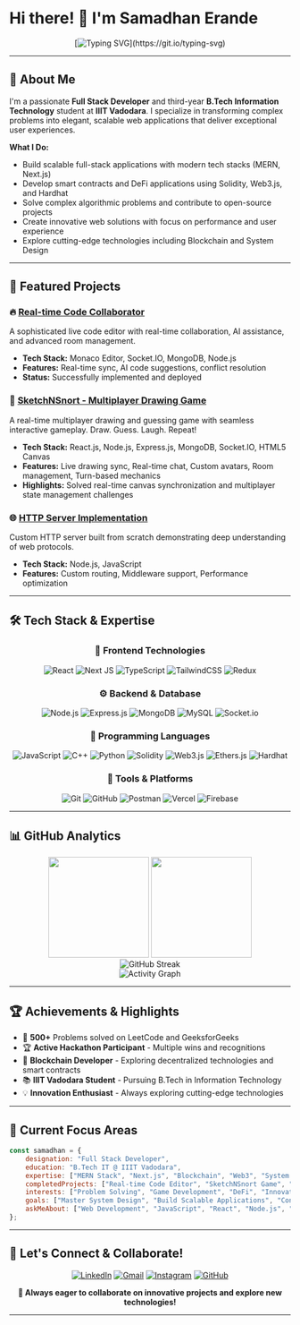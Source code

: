 # Hi there! 👋 I'm Samadhan Erande

<div align="center">
  
  [![Typing SVG](https://readme-typing-svg.demolab.com?font=Fira+Code&pause=1000&color=2E8B57&center=true&vCenter=true&width=600&lines=Full+Stack+Developer+%7C+MERN+Stack+Expert;B.Tech+IT+Student+%40+IIIT+Vadodara;Problem+Solver+%7C+Blockchain+Developer!)](https://git.io/typing-svg)
  
</div>

---

## 🚀 About Me

I'm a passionate **Full Stack Developer** and third-year **B.Tech Information Technology** student at **IIIT Vadodara**. I specialize in transforming complex problems into elegant, scalable web applications that deliver exceptional user experiences.

**What I Do:**
- Build scalable full-stack applications with modern tech stacks (MERN, Next.js)
- Develop smart contracts and DeFi applications using Solidity, Web3.js, and Hardhat
- Solve complex algorithmic problems and contribute to open-source projects
- Create innovative web solutions with focus on performance and user experience
- Explore cutting-edge technologies including Blockchain and System Design


---

## 💼 Featured Projects

### 🔥 [Real-time Code Collaborator](https://github.com/erandesamadhan2003/HackIIITV) 
A sophisticated live code editor with real-time collaboration, AI assistance, and advanced room management.
- **Tech Stack:** Monaco Editor, Socket.IO, MongoDB, Node.js
- **Features:** Real-time sync, AI code suggestions, conflict resolution
- **Status:** Successfully implemented and deployed

### 🎨 [SketchNSnort - Multiplayer Drawing Game](https://github.com/erandesamadhan2003/Scribble)
A real-time multiplayer drawing and guessing game with seamless interactive gameplay. Draw. Guess. Laugh. Repeat!
- **Tech Stack:** React.js, Node.js, Express.js, MongoDB, Socket.IO, HTML5 Canvas
- **Features:** Live drawing sync, Real-time chat, Custom avatars, Room management, Turn-based mechanics
- **Highlights:** Solved real-time canvas synchronization and multiplayer state management challenges

### 🌐 [HTTP Server Implementation](https://github.com/erandesamadhan2003/HTTP-Server)
Custom HTTP server built from scratch demonstrating deep understanding of web protocols.
- **Tech Stack:** Node.js, JavaScript
- **Features:** Custom routing, Middleware support, Performance optimization

---

## 🛠️ Tech Stack & Expertise

<div align="center">

### 🎨 Frontend Technologies
![React](https://img.shields.io/badge/React-%2320232a.svg?style=for-the-badge&logo=react&logoColor=%2361DAFB)
![Next JS](https://img.shields.io/badge/Next.js-black?style=for-the-badge&logo=next.js&logoColor=white)
![TypeScript](https://img.shields.io/badge/TypeScript-%23007ACC.svg?style=for-the-badge&logo=typescript&logoColor=white)
![TailwindCSS](https://img.shields.io/badge/Tailwind_CSS-38B2AC?style=for-the-badge&logo=tailwind-css&logoColor=white)
![Redux](https://img.shields.io/badge/Redux-%23593d88.svg?style=for-the-badge&logo=redux&logoColor=white)

### ⚙️ Backend & Database
![Node.js](https://img.shields.io/badge/Node.js-6DA55F?style=for-the-badge&logo=node.js&logoColor=white)
![Express.js](https://img.shields.io/badge/Express.js-%23404d59.svg?style=for-the-badge&logo=express&logoColor=%2361DAFB)
![MongoDB](https://img.shields.io/badge/MongoDB-%234ea94b.svg?style=for-the-badge&logo=mongodb&logoColor=white)
![MySQL](https://img.shields.io/badge/MySQL-4479A1.svg?style=for-the-badge&logo=mysql&logoColor=white)
![Socket.io](https://img.shields.io/badge/Socket.io-black?style=for-the-badge&logo=socket.io&badgeColor=010101)

### 🧠 Programming Languages
![JavaScript](https://img.shields.io/badge/JavaScript-%23323330.svg?style=for-the-badge&logo=javascript&logoColor=%23F7DF1E)
![C++](https://img.shields.io/badge/C++-%2300599C.svg?style=for-the-badge&logo=c%2B%2B&logoColor=white)
![Python](https://img.shields.io/badge/Python-3670A0?style=for-the-badge&logo=python&logoColor=ffdd54)
![Solidity](https://img.shields.io/badge/Solidity-%23363636.svg?style=for-the-badge&logo=solidity&logoColor=white)
![Web3.js](https://img.shields.io/badge/Web3.js-F16822?style=for-the-badge&logo=web3.js&logoColor=white)
![Ethers.js](https://img.shields.io/badge/Ethers.js-2535a0?style=for-the-badge&logo=ethereum&logoColor=white)
![Hardhat](https://img.shields.io/badge/Hardhat-fff04d?style=for-the-badge&logo=hardhat&logoColor=black)

### 🔧 Tools & Platforms
![Git](https://img.shields.io/badge/Git-fc6d26?style=for-the-badge&logo=git&logoColor=white)
![GitHub](https://img.shields.io/badge/GitHub-%23121011.svg?style=for-the-badge&logo=github&logoColor=white)
![Postman](https://img.shields.io/badge/Postman-FF6C37?style=for-the-badge&logo=postman&logoColor=white)
![Vercel](https://img.shields.io/badge/Vercel-%23000000.svg?style=for-the-badge&logo=vercel&logoColor=white)
![Firebase](https://img.shields.io/badge/Firebase-%23039BE5.svg?style=for-the-badge&logo=firebase)

</div>

---

## 📊 GitHub Analytics
<div align="center">
  
  <img height="180em" src="https://github-readme-stats.vercel.app/api?username=erandesamadhan2003&show_icons=true&theme=radical&include_all_commits=true&count_private=true&cache_seconds=86400"/>
  <img height="180em" src="https://github-readme-stats.vercel.app/api/top-langs/?username=erandesamadhan2003&layout=compact&langs_count=8&theme=radical&cache_seconds=86400"/>
  
</div>
<div align="center">
  
<img src="https://github-readme-streak-stats-salesp07.vercel.app/?user=erandesamadhan2003&theme=radical&hide_border=true" alt="GitHub Streak"/>

</div>
<div align="center">
  
  <img src="https://github-readme-activity-graph.vercel.app/graph?username=erandesamadhan2003&theme=react-dark&hide_border=true&area=true" alt="Activity Graph"/>
  
</div>

---

## 🏆 Achievements & Highlights

- 🎯 **500+** Problems solved on LeetCode and GeeksforGeeks
- 🏆 **Active Hackathon Participant** - Multiple wins and recognitions
- 🌟 **Blockchain Developer** - Exploring decentralized technologies and smart contracts
- 📚 **IIIT Vadodara Student** - Pursuing B.Tech in Information Technology
- 💡 **Innovation Enthusiast** - Always exploring cutting-edge technologies

---

## 🎯 Current Focus Areas

```javascript
const samadhan = {
    designation: "Full Stack Developer",
    education: "B.Tech IT @ IIIT Vadodara",
    expertise: ["MERN Stack", "Next.js", "Blockchain", "Web3", "System Design"],
    completedProjects: ["Real-time Code Editor", "SketchNSnort Game", "HTTP Server"],
    interests: ["Problem Solving", "Game Development", "DeFi", "Innovation"],
    goals: ["Master System Design", "Build Scalable Applications", "Contribute to Major OSS"],
    askMeAbout: ["Web Development", "JavaScript", "React", "Node.js", "MongoDB", "Socket.IO", "Blockchain", "Smart Contracts"]
};
```

---

## 🤝 Let's Connect & Collaborate!

<div align="center">

[![LinkedIn](https://img.shields.io/badge/LinkedIn-%230077B5.svg?style=for-the-badge&logo=linkedin&logoColor=white)](https://linkedin.com/in/samadhan-erande-103712326)
[![Gmail](https://img.shields.io/badge/Gmail-D14836?style=for-the-badge&logo=gmail&logoColor=white)](mailto:erandesamadhan2003@gmail.com)
[![Instagram](https://img.shields.io/badge/Instagram-%23E4405F.svg?style=for-the-badge&logo=Instagram&logoColor=white)](https://instagram.com/samadhan_sami)
[![GitHub](https://img.shields.io/badge/GitHub-%23121011.svg?style=for-the-badge&logo=github&logoColor=white)](https://github.com/erandesamadhan2003)

</div>



<div align="center">
  
  **💫 Always eager to collaborate on innovative projects and explore new technologies!**
  
</div>

---


